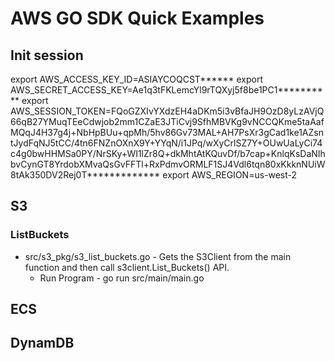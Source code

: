 # AWS GO SDK Quick Examples

## Init session
export AWS_ACCESS_KEY_ID=ASIAYCOQCST******
export AWS_SECRET_ACCESS_KEY=Ae1q3tFKLemcYl9rTQXyj5f8be1PC1**********
export AWS_SESSION_TOKEN=FQoGZXIvYXdzEH4aDKm5i3vBfaJH9OzD8yLzAVjQ66qB27YMuqTEeCdwjob2mm1CZaE3JTiCvj9SfhMBVKg9vNCCQKme5taAafMQqJ4H37g4j+NbHpBUu+qpMh/5hv86Gv73MAL+AH7PsXr3gCad1ke1AZsntJydFqNJ5tCC/4tn6FNZnOXnX9Y+YYqN/i1JPq/wXyCrlSZ7Y+OUwUaLyCi74c4g0bwHHMSa0PY/NrSKy+WI1lZr8Q+dkMhtAtKQuvDf/b7cap+KnlqKsDaNIhbvCynGT8YrdobXMvaQsGvFFTl+RxPdmvORMLF1SJ4Vdl6tqn80xKkknNUiW8tAk350DV2Rej0T*************
export AWS_REGION=us-west-2

## S3
### ListBuckets
* src/s3_pkg/s3_list_buckets.go - Gets the S3Client from the main function and then call s3client.List_Buckets() API.
  * Run Program - go run src/main/main.go

## ECS

## DynamDB

